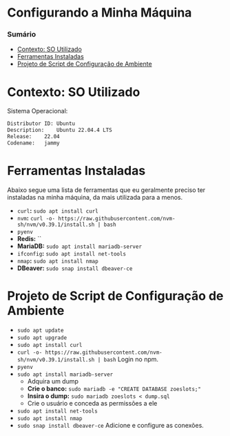 # Configurando a Minha Máquina

### Sumário

- [Contexto: SO Utilizado](#contexto-so-utilizado)
- [Ferramentas Instaladas](#ferramentas-instaladas)
- [Projeto de Script de Configuração de Ambiente](#projeto-script-configuracao-ambiente)

# <a id="contexto-so-utilizado"></a>Contexto: SO Utilizado

Sistema Operacional:

```bash
Distributor ID:	Ubuntu
Description:	Ubuntu 22.04.4 LTS
Release:	22.04
Codename:	jammy
```

# <a id="ferramentas-instaladas"></a>Ferramentas Instaladas

Abaixo segue uma lista de ferramentas que eu geralmente preciso ter instaladas na minha máquina, da mais utilizada para a menos.

- `curl`**:** `sudo apt install curl`
- `nvm`**:** `curl -o- https://raw.githubusercontent.com/nvm-sh/nvm/v0.39.1/install.sh | bash`
- `pyenv`
- **Redis:** ``
- **MariaDB:** `sudo apt install mariadb-server`
- `ifconfig`**:** `sudo apt install net-tools`
- `nmap`**:** `sudo apt install nmap`
- **DBeaver:** `sudo snap install dbeaver-ce`

# <a id="projeto-script-configuracao-ambiente"></a>Projeto de Script de Configuração de Ambiente

- `sudo apt update`
- `sudo apt upgrade`
- `sudo apt install curl`
- `curl -o- https://raw.githubusercontent.com/nvm-sh/nvm/v0.39.1/install.sh | bash`
    Login no npm.
- `pyenv`
- `sudo apt install mariadb-server`
    + Adquira um dump
    + **Crie o banco:** `sudo mariadb -e "CREATE DATABASE zoeslots;"`
    + **Insira o dump:** `sudo mariadb zoeslots < dump.sql`
    + Crie o usuário e conceda as permissões a ele
- `sudo apt install net-tools`
- `sudo apt install nmap`
- `sudo snap install dbeaver-ce`
    Adicione e configure as conexões.